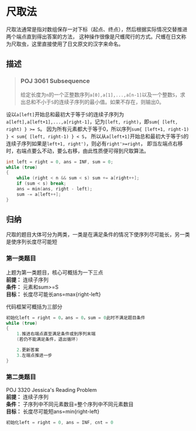 # 尺取法 #
尺取法通常是指对数组保存一对下标（起点、终点），然后根据实际情况交替推进两个端点直到得出答案的方法，
这种操作很像是尺蠖爬行的方式。尺蠖在日文称为尺取虫，这里直接使用了日文原文的汉字来命名。

## 描述 ##

>### POJ 3061 Subsequence ###
>给定长度为`n`的一个正整数序列`a[0],a[1],...,a[n-1]`以及一个整数`S`，求出总和不小于`S`的连续子序列的最小值。如果不存在，则输出0。

设以`a[left]`开始总和最初大于等于`S`的连续子序列为`a[left],a[left+1],...,a[right-1]`，记为`[left, right)`，即`sum{ [left, right) } >= S`。
因为所有元素都大于等于0，所以序列`sum{ [left+1, right-1) } < sum{ [left, right-1) } < S`，
所以从`a[left+1]`开始总和最初大于等于`S`的连续子序列如果是`left+1, right')`，则必有`right'>=right`，
即当左端点右移时，右端点要么不动，要么右移，由此性质便可得到尺取算法。

```C++
int left = right = 0, ans = INF, sum = 0;
while (true)
{
    while (right < n && sum < s) sum += a[right++];
	if (sum < s) break;
	ans = min(ans, right - left);
	sum -= a[left++];
}
```

## 归纳 ##
尺取的题目大体可分为两类，一类是在满足条件的情况下使序列尽可能长，另一类是使序列长度尽可能短

### 第一类题目 ###
上题为第一类题目，核心可概括为一下三点  
**前提：** 连续子序列  
**条件：** 元素和sum>=S  
**目标：** 长度尽可能长ans=max{right-left}  

代码框架可概括为三部分
```C++
初始化left = right = 0，ans = 0，sum = 0此时不满足题目条件
while (true)
{
    1.推进右端点直至满足条件或到序列末端
    (若仍不能满足条件，退出循环)

    2.更新答案
    3.左端点推进一步
}
```

### 第二类题目 ###
POJ 3320 Jessica's Reading Problem  
**前提：** 连续子序列  
**条件：** 子序列中不同元素数目=整个序列中不同元素数目  
**目标：** 长度尽可能短ans=min{right-left}  

```C++
初始化left = right = 0, ans = INF, cnt = 0
```